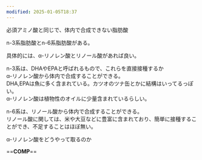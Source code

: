 ```yaml
---
modified: 2025-01-05T18:37
---
```

  

必須アミノ酸と同じで、体内で合成できない脂肪酸

n-3系脂肪酸とn-6系脂肪酸がある。

具体的には、α-リノレン酸とリノール酸があれば良い。

  

n-3系は、DHAやEPAと呼ばれるもので、これらを直接接種するか  
α-リノレン酸から体内で合成することができる。  
DHA,EPAは魚に多く含まれている。カツオのツナ缶とかに結構はいってるっぽい。  
α-リノレン酸は植物性のオイルに少量含まれているらしい。  

  

n-6系は、リノール酸から体内で合成することができる。  
リノール酸に関しては、米や大豆などに豊富に含まれており、簡単に接種することができ、不足することはほぼ無い。  

  

α-リノレン酸をどうやって取るのか

==**COMP**==